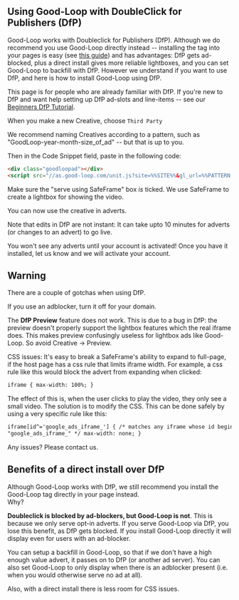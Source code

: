 ## Using Good-Loop with DoubleClick for Publishers (DfP)

Good-Loop works with Doubleclick for Publishers (DfP). Although we do recommend you use Good-Loop directly instead -- installing the tag into your pages is easy (see [this guide](./Publishers-How-to-install-Good-Loop-on-your-site.md)) and has advantages: DfP gets ad-blocked, plus a direct install gives more reliable lightboxes, and you can set Good-Loop to backfill with DfP. However we understand if you want to use DfP, and here is how to install Good-Loop using DfP.

This page is for people who are already familiar with DfP.
If you're new to DfP and want help setting up DfP ad-slots and line-items -- see our [Beginners DfP Tutorial](./Beginners-DfP-Tutorial.md).

When you make a new Creative, choose <code>Third Party</code>

We recommend naming Creatives according to a pattern, such as "GoodLoop-year-month-size_of_ad" -- but that is up to you.

Then in the Code Snippet field, paste in the following code:

```html
<div class="goodloopad"></div>
<script src="//as.good-loop.com/unit.js?site=%%SITE%%&gl_url=%%PATTERN:url%%&width=%%WIDTH%%&height=%%HEIGHT%%&adunit=%%ADUNIT%%&cb=%%CACHEBUSTER%%"></script>
```

Make sure the "serve using SafeFrame" box _is_ ticked. We use SafeFrame to create a lightbox for showing the video.

You can now use the creative in adverts.

Note that edits in DfP are not instant: It can take upto 10 minutes for adverts (or changes to an advert) to go live.

You won't see any adverts until your account is activated! Once you have it installed, let us know and we will activate your account.

## Warning

There are a couple of gotchas when using DfP.

If you use an adblocker, turn it off for your domain.

The **DfP Preview** feature does not work. This is due to a bug in DfP: the preview doesn't properly support the lightbox features which the real iframe does. This makes preview confusingly useless for lightbox ads like Good-Loop. So avoid Creative -> Preview.

CSS issues: It's easy to break a SafeFrame's ability to expand to full-page, if the host page has a css rule that limits iframe width. For example, a css rule like this would block the advert from expanding when clicked:

```html
iframe { max-width: 100%; }
```

The effect of this is, when the user clicks to play the video, they only see a small video.
The solution is to modify the CSS. This can be done safely by using a very specific rule like this:

```html
iframe[id^='google_ads_iframe_'] { /* matches any iframe whose id begins with
"google_ads_iframe_" */ max-width: none; }
```

Any issues? Please contact us.

## Benefits of a direct install over DfP

Although Good-Loop works with DfP, we still recommend you install the Good-Loop tag directly in your page instead.  
Why?

**Doubleclick is blocked by ad-blockers, but Good-Loop is not**. This is because we only serve opt-in adverts.
If you serve Good-Loop via DfP, you lose this benefit, as DfP gets blocked. If you install Good-Loop directly it will display even for users with an ad-blocker.

You can setup a backfill in Good-Loop, so that if we don't have a high enough value advert, it passes on to DfP (or another ad server). You can also set Good-Loop to only display when there is an adblocker present (i.e. when you would otherwise serve no ad at all).

Also, with a direct install there is less room for CSS issues.
